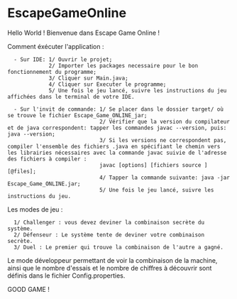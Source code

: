 # EscapeGameOnline
Hello World ! Bienvenue dans Escape Game Online !

Comment éxécuter l'application : 

      - Sur IDE: 1/ Ouvrir le projet; 
                 2/ Importer les packages necessaire pour le bon fonctionnement du programme; 
                 3/ Cliquer sur Main.java; 
                 4/ Cliquer sur Executer le programme; 
                 5/ Une fois le jeu lancé, suivre les instructions du jeu affichées dans le terminal de votre IDE.

      - Sur l'invit de commande: 1/ Se placer dans le dossier target/ où se trouve le fichier Escape_Game_ONLINE_jar;
                                 2/ Vérifier que la version du compilateur et de java correspondent: tapper les commandes javac --version, puis: java --version;
                                 3/ Si les versions ne correspondent pas, compiler l'ensemble des fichiers .java en spécifiant le chemin vers les librairies nécessaires avec la commande javac suivie de l'adresse des fichiers à compiler :
                                 javac [options] [fichiers source ] [@files]; 
                                 4/ Tapper la commande suivante: java -jar Escape_Game_ONLINE.jar;
                                 5/ Une fois le jeu lancé, suivre les instructions du jeu.


Les modes de jeu :
      
      1/ Challenger : vous devez deviner la combinaison secrète du système.
      2/ Défenseur : Le système tente de deviner votre combinaison secrète.
      3/ Duel : Le premier qui trouve la combinaison de l'autre a gagné.

Le mode développeur permettant de voir la combinaison de la machine, ainsi que le nombre d'essais et le nombre de chiffres à découvrir sont définis dans le fichier Config.properties.

GOOD GAME !
